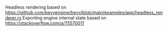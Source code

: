 Headless rendering based on https://github.com/bevyengine/bevy/blob/main/examples/app/headless_renderer.rs
Exporting engine internal state based on https://stackoverflow.com/a/75570011
